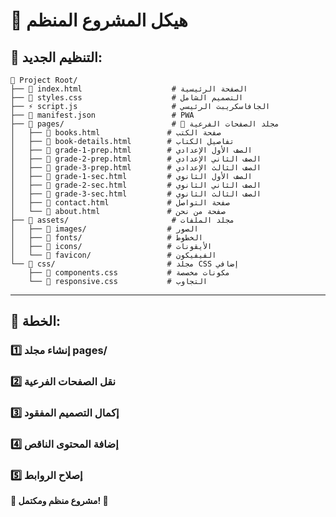 # 📁 هيكل المشروع المنظم

## 📂 **التنظيم الجديد:**

```
📁 Project Root/
├── 📄 index.html                    # الصفحة الرئيسية
├── 🎨 styles.css                    # التصميم الشامل
├── ⚡ script.js                     # الجافاسكريبت الرئيسي
├── 📄 manifest.json                 # PWA
├── 📁 pages/                        # 📂 مجلد الصفحات الفرعية
│   ├── 📄 books.html               # صفحة الكتب
│   ├── 📄 book-details.html        # تفاصيل الكتاب
│   ├── 📄 grade-1-prep.html        # الصف الأول الإعدادي
│   ├── 📄 grade-2-prep.html        # الصف الثاني الإعدادي
│   ├── 📄 grade-3-prep.html        # الصف الثالث الإعدادي
│   ├── 📄 grade-1-sec.html         # الصف الأول الثانوي
│   ├── 📄 grade-2-sec.html         # الصف الثاني الثانوي
│   ├── 📄 grade-3-sec.html         # الصف الثالث الثانوي
│   ├── 📄 contact.html             # صفحة التواصل
│   └── 📄 about.html               # صفحة من نحن
├── 📁 assets/                       # مجلد الملفات
│   ├── 📁 images/                  # الصور
│   ├── 📁 fonts/                   # الخطوط
│   ├── 📁 icons/                   # الأيقونات
│   └── 📁 favicon/                 # الفيفيكون
└── 📁 css/                         # مجلد CSS إضافي
    ├── 📄 components.css           # مكونات مخصصة
    └── 📄 responsive.css           # التجاوب
```

---

## 🎯 **الخطة:**

### 1️⃣ **إنشاء مجلد pages/**
### 2️⃣ **نقل الصفحات الفرعية**
### 3️⃣ **إكمال التصميم المفقود**
### 4️⃣ **إضافة المحتوى الناقص**
### 5️⃣ **إصلاح الروابط**

**🚀 مشروع منظم ومكتمل! 📁**